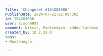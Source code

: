 ```yaml
---
Title: 'Changeset #154281086'
PublishDate: 2024-07-22T21:08:30Z
id: 154281086
user: Simon0997
comment: Niksic, Montenegro, added landuse
created_by: iD 2.29.0
tags:
- Montenegro

---
```

